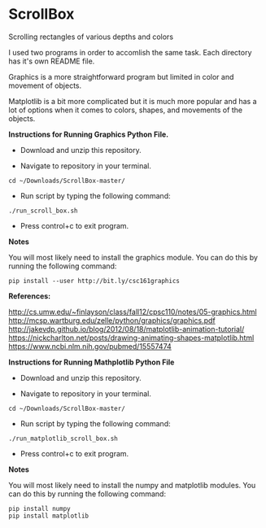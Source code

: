 # ScrollBox
Scrolling rectangles of various depths and colors

I used two programs in order to accomlish the same task. Each directory has it's own README file. 

Graphics is a more straightforward program but limited in color and movement of objects.

Matplotlib is a bit more complicated but it is much more popular and has a lot of options when it comes to colors, shapes, and movements of the objects.

**Instructions for Running Graphics Python File.** 

* Download and unzip this repository.

* Navigate to repository in your terminal.

~~~
cd ~/Downloads/ScrollBox-master/
~~~

* Run script by typing the following command:

~~~
./run_scroll_box.sh
~~~

* Press control+c to exit program.


**Notes**

You will most likely need to install the graphics module. You can do this by running the following command:

~~~
pip install --user http://bit.ly/csc161graphics
~~~

**References:**

http://cs.umw.edu/~finlayson/class/fall12/cpsc110/notes/05-graphics.html
http://mcsp.wartburg.edu/zelle/python/graphics/graphics.pdf
http://jakevdp.github.io/blog/2012/08/18/matplotlib-animation-tutorial/
https://nickcharlton.net/posts/drawing-animating-shapes-matplotlib.html
https://www.ncbi.nlm.nih.gov/pubmed/15557474

**Instructions for Running Mathplotlib Python File**

* Download and unzip this repository.

* Navigate to repository in your terminal.

~~~
cd ~/Downloads/ScrollBox-master/
~~~

* Run script by typing the following command:

~~~
./run_matplotlib_scroll_box.sh
~~~

* Press control+c to exit program.


**Notes**

You will most likely need to install the numpy and matplotlib modules. You can do this by running the following command:

~~~
pip install numpy
pip install matplotlib
~~~ 
